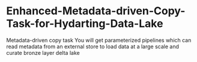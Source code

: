 # Enhanced-Metadata-driven-Copy-Task-for-Hydarting-Data-Lake
Metadata-driven copy task You will get parameterized pipelines which can read metadata from an external store to load data at a large scale and curate bronze layer delta lake
